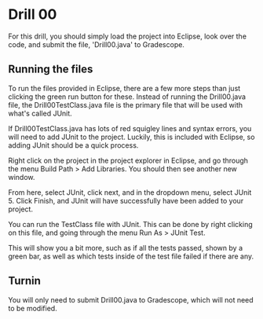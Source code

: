 # Drill 00
For this drill, you should simply load the project into Eclipse, look over the code, 
and submit the file, 'Drill00.java' to Gradescope. 

## Running the files
To run the files provided in Eclipse, there are a few more steps than just clicking the 
green run button for these. Instead of running the Drill00.java file, the Drill00TestClass.java
file is the primary file that will be used with what's called JUnit. 

If Drill00TestClass.java has lots of red squigley lines and syntax errors, you will need 
to add JUnit to the project. Luckily, this is included with Eclipse, so adding JUnit should
be a quick process. 

Right click on the project in the project explorer in Eclipse, and go through the menu
Build Path > Add Libraries. You should then see another new window. 

From here, select JUnit, click next, and in the dropdown menu, select JUnit 5. Click 
Finish, and JUnit will have successfully have been added to your project. 

You can run the TestClass file with JUnit. This can be done by right clicking on 
this file, and going through the menu Run As > JUnit Test. 

This will show you a bit more, such as if all the tests passed, shown by a green bar, 
as well as which tests inside of the test file failed if there are any. 

## Turnin
You will only need to submit Drill00.java to Gradescope, which will not need to be
modified. 
